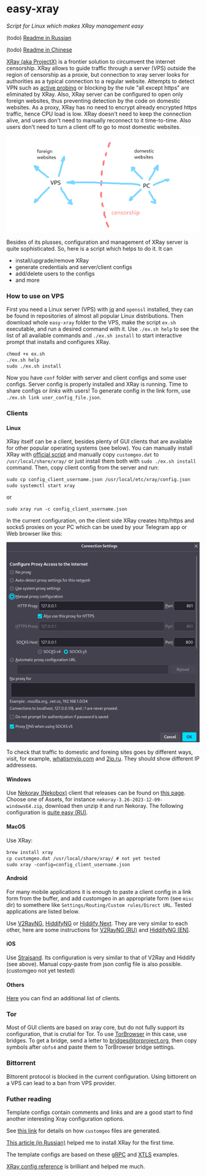 # easy-xray

*Script for Linux which makes XRay management easy*

(todo) [Readme in Russian](README.ru.md)

(todo) [Readme in Chinese](README.cn.md)

[XRay (aka ProjectX)](https://xtls.github.io/en/) is a frontier solution to circumvent the internet censorship. XRay allows to guide traffic
through a server (VPS) outside the region of censorship as a proxie, but connection to xray server looks for authorities as a typical
connection to a regular website. Attempts to detect VPN such as [active probing](https://ensa.fi/active-probing/) or blocking by the rule
"all except https" are eliminated by XRay.  Also, XRay server can be configured to open only foreign websites, thus preventing detection by
the code on domestic websites.  As a proxy, XRay has no need to encrypt already encrypted https traffic, hence CPU load is low. XRay doesn't
need to keep the connection alive, and users don't need to manually reconnect to it time-to-time. Also users don't need to turn a client off
to go to most domestic websites.

![xray-schematic: traffic to foreign websites goes through vps, traffic to domestic sites goes directly from pc](figs/xray-schematic.png)

Besides of its plusses, configuration and management of XRay server is quite sophisticated. So, here is a script which helps to do it. It
can

- install/upgrade/remove XRay
- generate credentials and server/client configs
- add/delete users to the configs
- and more

### How to use on VPS

First you need a Linux server (VPS) with [jq](https://jqlang.github.io/jq/) and `openssl` installed, they can be found in repositories of
almost all popular Linux distributions. Then download whole `easy-xray` folder to the VPS, make the script `ex.sh` executable, and run a
desired command with it. Use `./ex.sh help` to see the list of all available commands and `./ex.sh install` to start interactive prompt
that installs and configures XRay.

```
chmod +x ex.sh
./ex.sh help
sudo ./ex.sh install
```

Now you have `conf` folder with server and client configs and some user configs. Server config is properly installed and XRay is running.
Time to share configs or *links* with users! To generate config in the link form, use `./ex.sh link user_config_file.json`.

### Clients

#### Linux

XRay itself can be a client, besides plenty of GUI clients that are available for other popular operating systems (see below). You can
manually install XRay with [official script](https://github.com/XTLS/Xray-install) and manually copy `customgeo.dat` to
`/usr/local/share/xray/` or just install them both with `sudo ./ex.sh install` command. Then, copy client config from the server and run:

```
sudo cp config_client_username.json /usr/local/etc/xray/config.json
sudo systemctl start xray
```

or

```
sudo xray run -c config_client_username.json
```

In the current configuration, on the client side XRay creates http/https and socks5 proxies on your PC which can be used by your Telegram
app or Web browser like this:

![browser proxy: http/https proxy 127.0.0.1 at port 801, socks v5 host 127.0.0.1 at port 800](figs/browser-proxy-settings.png)

To check that traffic to domestic and foreing sites goes by different ways, visit, for example,
[whatismyip.com](https://www.whatismyip.com/) and [2ip.ru](https://2ip.ru/). They should show different IP addressess.

#### Windows

Use [Nekoray (Nekobox)](https://github.com/MatsuriDayo/nekoray) client that releases can be found on [this
page](https://github.com/MatsuriDayo/nekoray/releases). Choose one of Assets, for instance `nekoray-3.26-2023-12-09-windows64.zip`, download
then unzip it and run Nekoray. The following configuration is [quite easy (RU)](Nekoray.ru.md).

#### MacOS

Use XRay:

```
brew install xray
cp customgeo.dat /usr/local/share/xray/ # not yet tested
sudo xray -config=config_client_username.json
```

#### Android

For many mobile applications it is enough to paste a client config in a link form from the buffer, and add customgeo in an appropriate form
(see `misc` dir) to somethere like `Settings/Routing/Custom rules/Direct URL`. Tested applications are listed below.

Use [V2RayNG](https://play.google.com/store/apps/details?id=com.v2ray.ang&pcampaignid=web_share),
[HiddifyNG](https://play.google.com/store/apps/details?id=ang.hiddify.com&pcampaignid=web_share) or [Hiddify
Next](https://play.google.com/store/apps/details?id=app.hiddify.com&pcampaignid=web_share). They are very similar to each other, here are
some instructions for [V2RayNG (RU)](V2RayNG.ru.md) and [HiddifyNG (EN)](HiddifyNG.en.md).

#### iOS

Use [Straisand](https://apps.apple.com/us/app/streisand/id6450534064). Its configuration is very similar to that of V2Ray and Hiddify (see
above). Manual copy-paste from json config file is also possible. (customgeo not yet tested)

#### Others

[Here](https://github.com/xtls/xray-core) you can find an additional list of clients.

### Tor

Most of GUI clients are based on xray core, but do not fully support its configuration, that is crutial for Tor. To use
[TorBrowser](https://www.torproject.org/download/) in this case, use bridges. To get a bridge, send a letter to bridges@torproject.org, then
copy symbols after `obfs4` and paste them to TorBrowser bridge settings.

### Bittorrent

Bittorent protocol is blocked in the current configuration. Using bittorent on a VPS can lead to a ban from VPS provider.

### Futher reading

Template configs contain comments and links and are a good start to find another interesting Xray configuration options.

See [this link](https://github.com/EvgenyNerush/coherence-grabber) for details on how `customgeo` files are generated.

[This article (in Russian)](https://habr.com/ru/articles/731608/) helped me to install XRay for the first time.

The template configs are based on these [gRPC](https://github.com/XTLS/Xray-examples/tree/main/VLESS-gRPC-REALITY)
and [XTLS](https://github.com/XTLS/Xray-examples/tree/main/VLESS-TCP-XTLS-Vision-REALITY) examples.

[XRay config reference](https://xtls.github.io/en/config/) is brilliant and helped me much.

